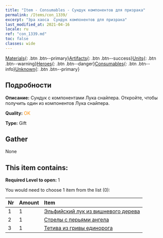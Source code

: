 ```yaml
---
title: "Item - Consumables - Сундук компонентов для призрака"
permalink: /Items/con_1339/
excerpt: "Эра хаоса  Сундук компонентов для призрака"
last_modified_at: 2021-04-16
locale: ru
ref: "con_1339.md"
toc: false
classes: wide
---
```

 [Materials](/ru/Items/){: .btn .btn--primary}[Artifacts](/ru/Items/Artifacts/){: .btn .btn--success}[Units](/ru/Items/Units/){: .btn .btn--warning}[Heroes](/ru/Items/Heroes/){: .btn .btn--danger}[Consumables](/ru/Items/Consumables/){: .btn .btn--info}[Unknown](/ru/Items/Unknown/){: .btn .btn--primary}

## Подробности
 **Описание:** Сундук с компонентами Лука снайпера. Откройте, чтобы получить один из компонентов Лука снайпера.

 **Quality:** <span style="color: #FF8C00">OK</span>

 **Type:** Gift

## Gather

  None

## This item contains:

 **Required Level to open:** 1

 You would need to choose 1 item from the list (0):

  | Nr | Amount |     Item    |
  |:---|:-------|:------------|
  | 1 | 1 | [Эльфийский лук из вишневого дерева](/ru/Items/art_103/) |  | 
  | 2 | 1 | [Стрелы с перьями ангела](/ru/Items/art_104/) |  | 
  | 3 | 1 | [Тетива из гривы единорога](/ru/Items/art_105/) |  | 
